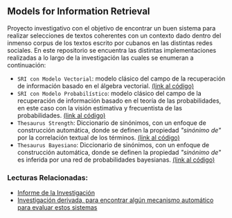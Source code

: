 ## Models for Information Retrieval

Proyecto investigativo con el objetivo de encontrar un buen sistema para realizar selecciones de textos coherentes con un contexto dado dentro del inmenso corpus de los textos escrito por cubanos en las distintas redes sociales. En este repositorio se encuentra las distintas implementaciones realizadas a lo largo de la investigación las cuales se enumeran a continuación:

- `SRI con Modelo Vectorial`: modelo clásico del campo de la recuperación de información basado en el álgebra vectorial. [(link al código)](https://github.com/cuban-digital-language/Models-for-Information-Retrieval/blob/main/src/vectorial_model.py)
- `SRI con Modelo Probabilístico`: modelo clásico del campo de la recuperación de información basado en el teoría de las probabilidades, en este caso con la visión estimativa y frecuentista de las probabilidades. [(link al código)](https://github.com/cuban-digital-language/Models-for-Information-Retrieval/blob/main/src/probabilistic_model.py)
- `Thesaurus Strength`: Diccionario de sinónimos, con un enfoque de construcción automática, donde se definen la propiedad _"sinónimo de"_ por la correlación textual de los términos. [(link al código)](https://github.com/cuban-digital-language/Models-for-Information-Retrieval/blob/main/src/strength_thesaurus.py)
- `Thesaurus Bayesiano`: Diccionario de sinónimos, con un enfoque de construcción automática, donde se definen la propiedad _"sinónimo de"_ es inferida por una red de probabilidades bayesianas. [(link al código)](https://github.com/cuban-digital-language/Models-for-Information-Retrieval/blob/main/src/bayesian_thesaurus.py)

### Lecturas Relacionadas:

- [Informe de la Investigación](https://github.com/cuban-digital-language/methodology/blob/main/sri.md)
- [Investigación derivada, para encontrar algún mecanismo automático para evaluar estos sistemas](https://github.com/cuban-digital-language/methodology/blob/main/cluster-dateset.md)

